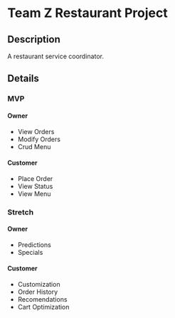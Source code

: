 # Team Z Restaurant Project

## Description 

A restaurant service coordinator.

## Details

### MVP 
#### Owner
* View Orders
* Modify Orders
* Crud Menu

#### Customer
* Place Order
* View Status
* View Menu

### Stretch
#### Owner
* Predictions
* Specials

#### Customer
* Customization
* Order History
* Recomendations
* Cart Optimization
